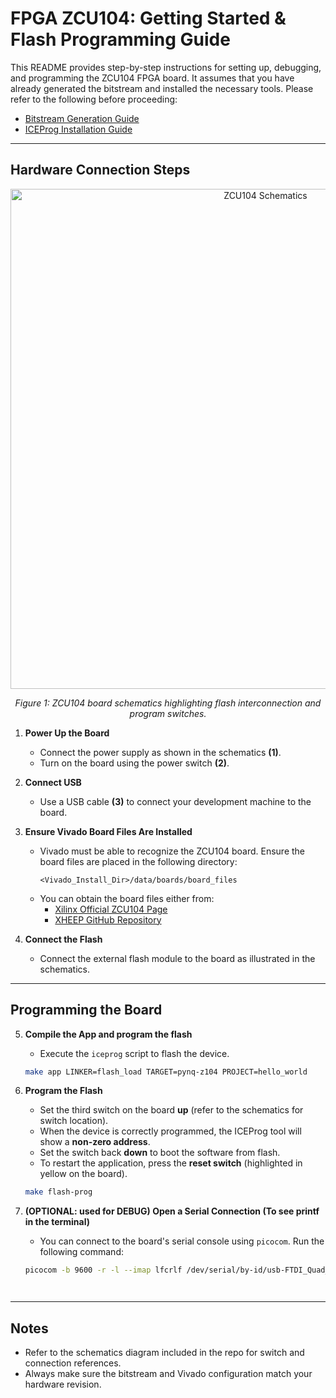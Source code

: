 # FPGA ZCU104: Getting Started & Flash Programming Guide

This README provides step-by-step instructions for setting up, debugging, and programming the ZCU104 FPGA board. It assumes that you have already generated the bitstream and installed the necessary tools. Please refer to the following before proceeding:

- [Bitstream Generation Guide](./../RunOnFPGA.md)
- [ICEProg Installation Guide](./../How_to/ProgramFlash.md)

---

## Hardware Connection Steps
<div align="center">
  <img src="./../images/ZCU_104_starter.png" alt="ZCU104 Schematics" width="800"/>
  <p><em>Figure 1: ZCU104 board schematics highlighting flash interconnection and program switches.</em></p>
</div>


1. **Power Up the Board**
   - Connect the power supply as shown in the schematics **(1)**.
   - Turn on the board using the power switch  **(2)**.

2. **Connect USB**
   - Use a USB cable **(3)** to connect your development machine to the board.

3. **Ensure Vivado Board Files Are Installed**
   - Vivado must be able to recognize the ZCU104 board. Ensure the board files are placed in the following directory:
     ```
     <Vivado_Install_Dir>/data/boards/board_files
     ```
   - You can obtain the board files either from:
     - [Xilinx Official ZCU104 Page](https://www.xilinx.com/products/boards-and-kits/zcu104.html)
     - [XHEEP GitHub Repository](https://github.com/xheep)

4. **Connect the Flash**
   - Connect the external flash module to the board as illustrated in the schematics.

---

## Programming the Board


5. **Compile the App and program the flash**
   - Execute the `iceprog` script to flash the device.
   ```bash
   make app LINKER=flash_load TARGET=pynq-z104 PROJECT=hello_world 

6. **Program the Flash**
   - Set the third switch on the board **up** (refer to the schematics for switch location).
   - When the device is correctly programmed, the ICEProg tool will show a **non-zero address**.
   - Set the switch back **down** to boot the software from flash.
   - To restart the application, press the **reset switch** (highlighted in yellow on the board).
   ```bash 
   make flash-prog 


7. **(OPTIONAL: used for DEBUG) Open a Serial Connection (To see printf in the terminal)**
   - You can connect to the board's serial console using `picocom`. Run the following command:
   
   ```bash
   picocom -b 9600 -r -l --imap lfcrlf /dev/serial/by-id/usb-FTDI_Quad_RS232-HS-if02-port0




---

## Notes
- Refer to the schematics diagram included in the repo for switch and connection references.
- Always make sure the bitstream and Vivado configuration match your hardware revision.

